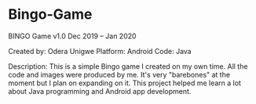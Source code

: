 # Bingo-Game
BINGO Game v1.0
Dec 2019 – Jan 2020

Created by: 	Odera Unigwe
Platform:	Android
Code:		Java

Description: 
This is a simple Bingo game I created on my own time. All the code and images were produced by me. 
It's very "barebones" at the moment but I plan on expanding on it.
This project helped me learn a lot about Java programming and Android app development.
